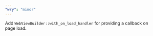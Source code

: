 ```yaml
---
"wry": "minor"
---
```


Add `WebViewBuilder::with_on_load_handler` for providing a callback on page load.
